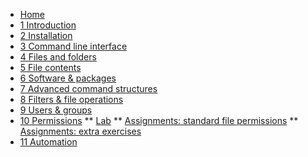 <!-- docs/_sidebar.md -->
* [Home](/)
* [1 Introduction](./01_introduction/01_course.md)
* [2 Installation](./02_installation/01_course.md)
* [3 Command line interface](./03_commandline/01_course.md)
* [4 Files and folders](./04_filesandfolders/01_course.md)
* [5 File contents](./05_filecontents/01_course.md)
* [6 Software & packages](./06_software/01_course.md)
* [7 Advanced command structures](./07_advancedcommands/01_course.md)
* [8 Filters & file operations ](./08_filters/01_course.md)
* [9 Users & groups](./09_usersandgroups/01_course.md)
* [10 Permissions](./10_permissions/01_course.md)
** [Lab](./10_permissions/02_lab.md)
** [Assignments: standard file permissions](./10_permissions/exercises/standard_file_permissions/99_exercises.md)
** [Assignments: extra exercises](./10_permissions/exercises/users_groups_permissions_extra_exercises/99_exercises.md)
* [11 Automation](./11_automation/01_course.md)